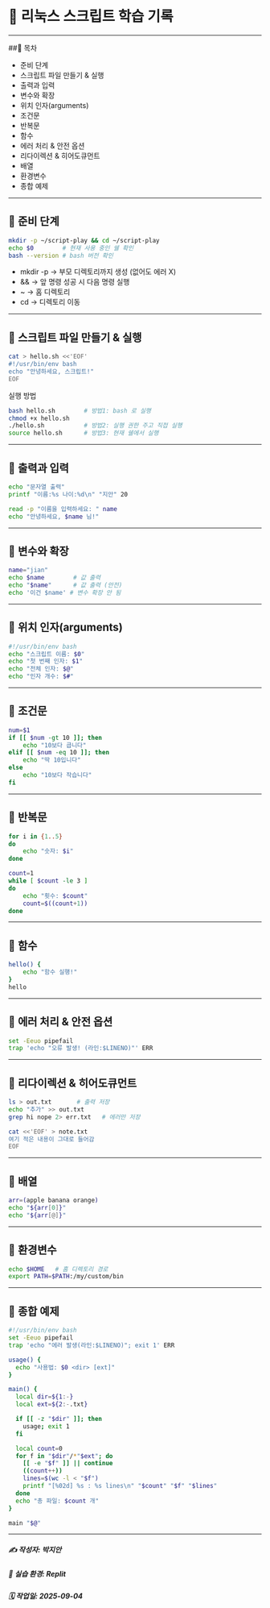 # 🐧 리눅스 스크립트 학습 기록

---

##📌 목차
- 준비 단계
- 스크립트 파일 만들기 & 실행
- 출력과 입력
- 변수와 확장
- 위치 인자(arguments)
- 조건문
- 반복문
- 함수
- 에러 처리 & 안전 옵션
- 리다이렉션 & 히어도큐먼트
- 배열
- 환경변수
- 종합 예제

---

## 🐧 준비 단계
```bash
mkdir -p ~/script-play && cd ~/script-play
echo $0        # 현재 사용 중인 쉘 확인
bash --version # bash 버전 확인
```
- mkdir -p → 부모 디렉토리까지 생성 (없어도 에러 X)
- && → 앞 명령 성공 시 다음 명령 실행
- ~ → 홈 디렉토리
- cd → 디렉토리 이동

---

## 🐧 스크립트 파일 만들기 & 실행
```bash
cat > hello.sh <<'EOF'
#!/usr/bin/env bash
echo "안녕하세요, 스크립트!"
EOF
```
실행 방법
```bash
bash hello.sh        # 방법1: bash 로 실행
chmod +x hello.sh
./hello.sh           # 방법2: 실행 권한 주고 직접 실행
source hello.sh      # 방법3: 현재 쉘에서 실행
```

---

## 🐧 출력과 입력
```bash
echo "문자열 출력"
printf "이름:%s 나이:%d\n" "지안" 20

read -p "이름을 입력하세요: " name
echo "안녕하세요, $name 님!"
```

---

## 🐧 변수와 확장
```bash
name="jian"
echo $name        # 값 출력
echo "$name"      # 값 출력 (안전)
echo '이건 $name' # 변수 확장 안 됨
```

---

## 🐧 위치 인자(arguments)
```bash
#!/usr/bin/env bash
echo "스크립트 이름: $0"
echo "첫 번째 인자: $1"
echo "전체 인자: $@"
echo "인자 개수: $#"
```

---

## 🐧 조건문
```bash
num=$1
if [[ $num -gt 10 ]]; then
    echo "10보다 큽니다"
elif [[ $num -eq 10 ]]; then
    echo "딱 10입니다"
else
    echo "10보다 작습니다"
fi
```

---

## 🐧 반복문
```bash
for i in {1..5}
do
    echo "숫자: $i"
done

count=1
while [ $count -le 3 ]
do
    echo "횟수: $count"
    count=$((count+1))
done
```

---

## 🐧 함수
```bash
hello() {
    echo "함수 실행!"
}
hello
```

---

## 🐧 에러 처리 & 안전 옵션
```bash
set -Eeuo pipefail
trap 'echo "오류 발생! (라인:$LINENO)"' ERR
```

---

## 🐧 리다이렉션 & 히어도큐먼트
```bash
ls > out.txt       # 출력 저장
echo "추가" >> out.txt
grep hi nope 2> err.txt   # 에러만 저장

cat <<'EOF' > note.txt
여기 적은 내용이 그대로 들어감
EOF
```

---

## 🐧 배열
```bash
arr=(apple banana orange)
echo "${arr[0]}"
echo "${arr[@]}"
```

---

## 🐧 환경변수
```bash
echo $HOME   # 홈 디렉토리 경로
export PATH=$PATH:/my/custom/bin
```

---

## 🐧 종합 예제
```bash
#!/usr/bin/env bash
set -Eeuo pipefail
trap 'echo "에러 발생(라인:$LINENO)"; exit 1' ERR

usage() {
  echo "사용법: $0 <dir> [ext]"
}

main() {
  local dir=${1:-}
  local ext=${2:-.txt}

  if [[ -z "$dir" ]]; then
    usage; exit 1
  fi

  local count=0
  for f in "$dir"/*"$ext"; do
    [[ -e "$f" ]] || continue
    ((count++))
    lines=$(wc -l < "$f")
    printf "[%02d] %s : %s lines\n" "$count" "$f" "$lines"
  done
  echo "총 파일: $count 개"
}

main "$@"
```

---

##### ✍️ 작성자: 박지안
##### 🐧 실습 환경: Replit
##### 🗓️ 작업일: 2025-09-04
